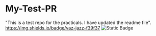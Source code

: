 # My-Test-PR
"This is a test repo for the practicals. I have updated the readme file".
https://img.shields.io/badge/vaz-jazz-f39f37
![Static Badge](https://img.shields.io/badge/:badgeContent)
